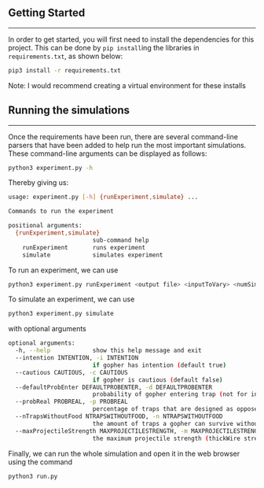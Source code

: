 ## Getting Started
---
In order to get started, you will first need to install the dependencies for this project.
This can be done by `pip install`ing the libraries in `requirements.txt`, as shown below:
```bash
pip3 install -r requirements.txt
```
Note: I would recommend creating a virtual environment for these installs

## Running the simulations
---
Once the requirements have been run, there are several command-line parsers that have been added to help run the most important simulations.
These command-line arguments can be displayed as follows:
```bash
python3 experiment.py -h
```
Thereby giving us:
```bash
usage: experiment.py [-h] {runExperiment,simulate} ...

Commands to run the experiment

positional arguments:
  {runExperiment,simulate}
                        sub-command help
    runExperiment       runs experiment
    simulate            simulates experiment
```

To run an experiment, we can use 
```bash
python3 experiment.py runExperiment <output file> <inputToVary> <numSimulations>
```

To simulate an experiment, we can use 
```bash
python3 experiment.py simulate
```
with optional arguments
```bash
optional arguments:
  -h, --help            show this help message and exit
  --intention INTENTION, -i INTENTION
                        if gopher has intention (default true)
  --cautious CAUTIOUS, -c CAUTIOUS
                        if gopher is cautious (default false)
  --defaultProbEnter DEFAULTPROBENTER, -d DEFAULTPROBENTER
                        probability of gopher entering trap (not for intention, default 0.8)
  --probReal PROBREAL, -p PROBREAL
                        percentage of traps that are designed as opposed to random (default 0.2)
  --nTrapsWithoutFood NTRAPSWITHOUTFOOD, -n NTRAPSWITHOUTFOOD
                        the amount of traps a gopher can survive without entering (due to starvation, default 4)
  --maxProjectileStrength MAXPROJECTILESTRENGTH, -m MAXPROJECTILESTRENGTH
                        the maximum projectile strength (thickWire strength, default 0.45)
```

Finally, we can run the whole simulation and open it in the web browser using the command
```bash
python3 run.py
```